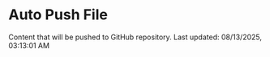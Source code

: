 # Auto Push File

Content that will be pushed to GitHub repository.
Last updated: 08/13/2025, 03:13:01 AM